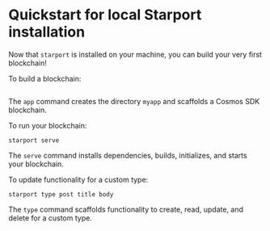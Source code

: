 # Quickstart for local Starport installation

Now that `starport` is installed on your machine, you can build your very first blockchain! <!-- or do we want to write for gitpod too? -->

To build a blockchain:

```
```

The `app` command creates the directory `myapp` and scaffolds a Cosmos SDK blockchain.

To run your blockchain:

```
starport serve
```

The `serve` command installs dependencies, builds, initializes, and starts your blockchain.

To update functionality for a custom type:

```
starport type post title body
```

The `type` command scaffolds functionality to create, read, update, and delete for a custom type.

<!-- what is a type? why do we need custom types? -->
